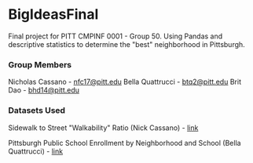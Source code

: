 # BigIdeasFinal
Final project for PITT CMPINF 0001 - Group 50. Using Pandas and descriptive statistics to determine the "best" neighborhood in Pittsburgh.

### Group Members
Nicholas Cassano - nfc17@pitt.edu
Bella Quattrucci - btq2@pitt.edu
Brit Dao - bhd14@pitt.edu

### Datasets Used

Sidewalk to Street "Walkability" Ratio (Nick Cassano) - [link](https://data.wprdc.org/dataset/sidewalk-to-street-walkability-ratio)

Pittsburgh Public School Enrollment by Neighborhood and School (Bella Quattrucci) - [link](https://data.wprdc.org/dataset/27b6eef7-8825-4cc4-8b48-52c17ac80d37/resource/7b0660d1-c812-496d-ab0a-8560902e9e70/download/neighborhood_school_enrollment.csv)